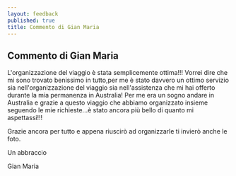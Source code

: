 ```yaml
---
layout: feedback
published: true
title: Commento di Gian Maria
---
```


## Commento di Gian Maria

L'organizzazione del viaggio è stata semplicemente ottima!!!
Vorrei dire che mi sono trovato benissimo in tutto,per me è stato davvero un ottimo servizio sia nell'organizzazione del viaggio sia nell'assistenza che mi hai offerto durante la mia permanenza in Australia!
Per me era un sogno andare in Australia e grazie a questo viaggio che abbiamo organizzato insieme seguendo le mie richieste...è stato ancora più bello di quanto mi aspettassi!!!

Grazie ancora per tutto e appena riuscirò ad organizzarle ti invierò anche le foto.

Un abbraccio 

Gian Maria